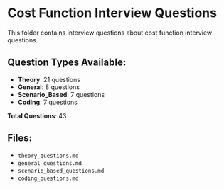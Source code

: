 # Cost Function Interview Questions

This folder contains interview questions about cost function interview questions.

## Question Types Available:

- **Theory**: 21 questions
- **General**: 8 questions
- **Scenario_Based**: 7 questions
- **Coding**: 7 questions

**Total Questions**: 43

## Files:

- `theory_questions.md`
- `general_questions.md`
- `scenario_based_questions.md`
- `coding_questions.md`
